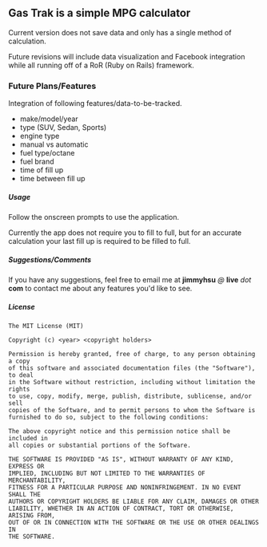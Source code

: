 ## Gas Trak is a simple MPG calculator

Current version does not save data and only has a single method of calculation.

Future revisions will include data visualization and Facebook integration while all running off of a RoR (Ruby on Rails) framework.

### Future Plans/Features
Integration of following features/data-to-be-tracked.

- make/model/year
 - type (SUV, Sedan, Sports)
 - engine type
- manual vs automatic
- fuel type/octane
 - fuel brand
- time of fill up
 - time between fill up
 
##### Usage

Follow the onscreen prompts to use the application.

Currently the app does not require you to fill to full, but for an accurate calculation your last fill up is required to be filled to full.

##### Suggestions/Comments

If you have any suggestions, feel free to email me at __jimmyhsu__ _@_ __live__ _dot_ __com__ to contact me about any features you'd like to see.

##### License

    The MIT License (MIT)
    
    Copyright (c) <year> <copyright holders>
    
    Permission is hereby granted, free of charge, to any person obtaining a copy
    of this software and associated documentation files (the "Software"), to deal
    in the Software without restriction, including without limitation the rights
    to use, copy, modify, merge, publish, distribute, sublicense, and/or sell
    copies of the Software, and to permit persons to whom the Software is
    furnished to do so, subject to the following conditions:
    
    The above copyright notice and this permission notice shall be included in
    all copies or substantial portions of the Software.
    
    THE SOFTWARE IS PROVIDED "AS IS", WITHOUT WARRANTY OF ANY KIND, EXPRESS OR
    IMPLIED, INCLUDING BUT NOT LIMITED TO THE WARRANTIES OF MERCHANTABILITY,
    FITNESS FOR A PARTICULAR PURPOSE AND NONINFRINGEMENT. IN NO EVENT SHALL THE
    AUTHORS OR COPYRIGHT HOLDERS BE LIABLE FOR ANY CLAIM, DAMAGES OR OTHER
    LIABILITY, WHETHER IN AN ACTION OF CONTRACT, TORT OR OTHERWISE, ARISING FROM,
    OUT OF OR IN CONNECTION WITH THE SOFTWARE OR THE USE OR OTHER DEALINGS IN
    THE SOFTWARE.
